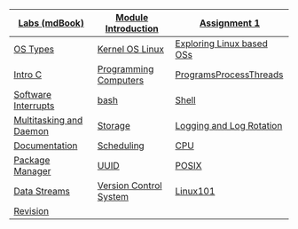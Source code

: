 |[Labs (mdBook)](https://teachingmaterial.github.io/ELEE1119_Exercises/)|[Module Introduction](./content/ModuleIntroduction/moduleIntroduction.html)|[Assignment 1]()|
|---|---|---|
|[OS Types](./content/OSTypes/OSTypes.html)|[Kernel OS Linux](./content/kernelOSLinux/kernelOSLinux.html)|[Exploring Linux based OSs](./content/ExploringLinuxBasedOSs/ExploringLinuxBasedOSs.html)|
|[Intro C](./content/Intro_C/Intro_C_Lecture.html)|[Programming Computers](./content/ProgrammingComputers/ProgrammingComputers.html)|[ProgramsProcessThreads](./content/ProgramsProcessesThreads/ProgramsProcessesThreads.html)|
|[Software Interrupts](./content/SoftwareInterrupts/SoftwareInterrupts.html)|[bash](./content/Bash/Bash.html)|[Shell](./content/Shell/Shell.html)|
|[Multitasking and Daemon](./content/MultitaskingandDaemons/multitaskingDaemons.html)|[Storage](./content/Storage/storage.html)|[Logging and Log Rotation](./content/LoggingAndLogRotation/LoggingAndLogRotation.html)|
[Documentation](./content/Documentation/Documentation.html)|[Scheduling](./content/Scheduling/scheduling.html)|[CPU](./content/CPU/CPUFreqGov.html)|
|[Package Manager](./content/PackageManagers/PackageManagers.html)|[UUID](./content/UUIDs/UUIDs.html)|[POSIX](./content/POSIX/POSIX.html)|
|[Data Streams](./content/DataStreams/DataStreams.html)|[Version Control System](./content/VersionControlSystems/versionControlSystem.html)|[Linux101](./content/Linux101/Linux101.html)|
|[Revision](./content/Revision/Revision.html)






